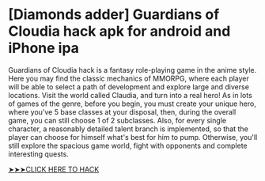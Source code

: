 # [Diamonds adder] Guardians of Cloudia hack apk for android and iPhone ipa


Guardians of Cloudia hack is a fantasy role-playing game in the anime style. Here you may find the classic mechanics of MMORPG, where each player will be able to select a path of development and explore large and diverse locations. Visit the world called Claudia, and turn into a real hero! As in lots of games of the genre, before you begin, you must create your unique hero, where you've 5 base classes at your disposal, then, during the overall game, you can still choose 1 of 2 subclasses. Also, for every single character, a reasonably detailed talent branch is implemented, so that the player can choose for himself what's best for him to pump. Otherwise, you'll still explore the spacious game world, fight with opponents and complete interesting quests.


<a href="https://tapgames.org/guardians-of-cloudia">➤➤➤CLICK HERE TO HACK</a>
